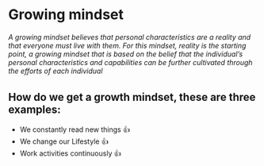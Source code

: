 # Growing mindset 
###### A growing mindset believes that personal characteristics are a reality and that everyone must live with them. For this mindset, reality is the starting point, a growing mindset that is based on the belief that the individual’s personal characteristics and capabilities can be further cultivated through the efforts of each individual


## How do we get a growth mindset, these are three examples:
- We constantly read new things :+1:
- We change our Lifestyle :+1:
- Work activities continuously :+1:
